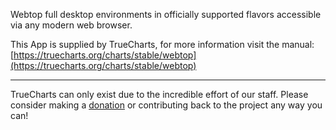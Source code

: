 Webtop full desktop environments in officially supported flavors accessible via any modern web browser.

This App is supplied by TrueCharts, for more information visit the manual: [https://truecharts.org/charts/stable/webtop](https://truecharts.org/charts/stable/webtop)

---

TrueCharts can only exist due to the incredible effort of our staff.
Please consider making a [donation](https://truecharts.org/sponsor) or contributing back to the project any way you can!
